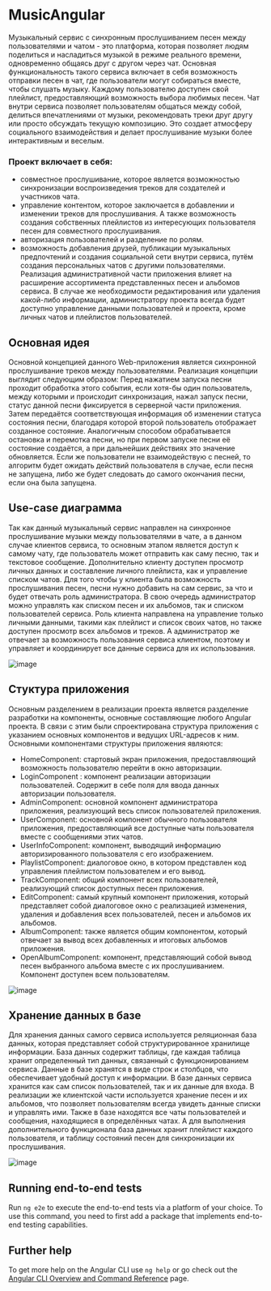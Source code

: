# MusicAngular

Музыкальный сервис с синхронным прослушиванием песен между пользователями и чатом - это платформа, которая позволяет людям поделиться и насладиться музыкой в режиме реального времени, одновременно общаясь друг с другом через чат.
Основная функциональность такого сервиса включает в себя возможность отправки песен в чат, где пользователи могут собираться вместе, чтобы слушать музыку. Каждому пользователю доступен свой плейлист, предоставляющий возможность выбора любимых песен. 
Чат внутри сервиса позволяет пользователям общаться между собой, делиться впечатлениями от музыки, рекомендовать треки друг другу или просто обсуждать текущую композицию. Это создает атмосферу социального взаимодействия и делает прослушивание музыки более интерактивным и веселым.

### Проект включает в себя:
- совместное прослушивание, которое является возможностью синхронизации воспроизведения треков для создателей и участников чата.
- управление контентом, которое заключается в добавлении и изменении треков для прослушивания. А также возможность создания собственных плейлистов из интересующих пользователя песен для совместного прослушивания.
-	авторизация пользователей и разделение по ролям.
- возможность добавления друзей, публикации музыкальных предпочтений и создания социальной сети внутри сервиса, путём создания персональных чатов с другими пользователями.
Реализация административной части приложения влияет на расширение ассортимента представленных песен и альбомов сервиса. В случае же необходимости редактирования или удаления какой-либо информации, администратору проекта всегда будет доступно управление данными пользователей и проекта, кроме личных чатов и плейлистов пользователей. 

## Основная идея
Основной концепцией данного Web-приложения является сихнронной прослушивание треков между пользователями. 
Реализация концепции выглядит следующим образом: 
Перед нажатием запуска песни проходит обработка этого события, если хотя-бы один пользователь, между которыми и происходит синхронизация,  нажал запуск песни, статус данной песни фиксируется в серверной части приложения. Затем передаётся соответствующая информация об изменении статуса состояния песни, благодаря которой второй пользователь отображает созданное состояние. Аналогичным способом обрабатывается остановка и перемотка песни, но при первом запуске песни её состояние создаётся, а при дальнейших действиях это значение обновляется. Если же пользователи не взаимодействую с песней, то алгоритм будет ожидать действий пользователя в случае, если песня не запущена, либо же будет следовать до самого окончания песни, если она была запущена. 

## Use-case диаграмма
Так как данный музыкальный сервис направлен на синхронное прослушивание музыки между пользователями в чате, а в данном случае клиентов сервиса, то  основным этапом является доступ к самому чату, где пользователь может отправить как саму песню, так и текстовое сообщение. Дополнительно клиенту доступен просмотр личных данных и составление личного плейлиста, как и управление списком чатов. 
Для того чтобы у клиента была возможность прослушивания песен, песни нужно добавить на сам сервис, за что и будет отвечать роль администратора. В свою очередь администратор можно управлять как списком песен и их альбомов, так и списком пользователей сервиса. 
Роль клиента направлена на управление только личными данными, такими как плейлист и список своих чатов, но также доступен просмотр всех альбомов и треков.
А администратор же отвечает за возможность пользования сервиса клиентом, поэтому и управляет и координирует все данные сервиса для их использования. 

![image](https://github.com/Xblunt/MusicAngular/assets/106262152/c794cbb0-3ace-440c-af23-6ef4d80f185e)

## Стуктура приложения
Основным разделением в реализации проекта является разделение разработки на компоненты, основные составляющие любого Angular проекта. В связи с этим были спроектирована структура приложения с указанием основных компонентов и ведущих URL-адресов к ним.
Основными компонентами структуры приложения являются: 
-	HomeComponent: стартовый экран приложения, предоставляющий возможность пользователю перейти в окно авторизации. 
-	LoginComponent :  компонент реализации  авторизации пользователей. Содержит в себе поля для ввода данных авторизации пользователя. 
-	AdminComponent: основной компонент администратора приложения, реализующий весь список пользователей приложения. 
-	UserComponent: основной компонент обычного пользователя приложения, предоставляющий все доступные чаты пользователя вместе с сообщениями этих чатов.  
-	UserInfoComponent: компонент, выводящий информацию авторизированного пользователя с его изображением. 
-	PlaylistComponent: диалоговое окно, в котором представлен код управления плейлистом пользователем и его вывод. 
-	TrackComponent:  общий компонент всех пользователей, реализующий список доступных песен приложения. 
-	EditComponent: самый крупный компонент приложения, который представляет собой диалоговое окно с реализацией изменения, удаления и добавления всех пользователей, песен и альбомов их альбомов. 
-	AlbumComponent: также является общим компонентом, который отвечает за вывод всех добавленных и итоговых альбомов приложения. 
-	OpenAlbumComponent: компонент, представляющий собой вывод песен выбранного альбома вместе с их прослушиванием. Компонент доступен всем пользователям.

![image](https://github.com/Xblunt/MusicAngular/assets/106262152/9df5fe05-82ae-4d30-9506-8d45a117e222)

## Хранение данных в базе

Для хранения данных самого сервиса используется реляционная база данных, которая представляет собой структурированное хранилище информации. База данных содержит таблицы, где каждая таблица хранит определенный тип данных, связанный с функционированием сервиса. Данные в базе хранятся в виде строк и столбцов, что обеспечивает удобный доступ к информации.
В базе данных сервиса хранится как сам список пользователей, так и их данные для входа. В реализации же клиентской части используется хранение песен и их альбомов, что позволяет пользователям всегда увидеть данные списки и управлять ими. Также в базе находятся все чаты пользователей и сообщения, находящиеся в определённых чатах.  А для выполнения дополнительного функционала база данных хранит плейлист каждого пользователя, и таблицу состояний песен для синхронизации их прослушивания. 

![image](https://github.com/Xblunt/MusicAngular/assets/106262152/670a04e2-5376-431b-9293-8be38acab2ca)

## Running end-to-end tests

Run `ng e2e` to execute the end-to-end tests via a platform of your choice. To use this command, you need to first add a package that implements end-to-end testing capabilities.

## Further help

To get more help on the Angular CLI use `ng help` or go check out the [Angular CLI Overview and Command Reference](https://angular.io/cli) page.
